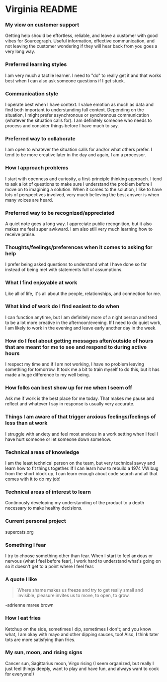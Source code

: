 # Virginia README

### My view on customer support
Getting help should be effortless, reliable, and leave a customer with good vibes for Sourcegraph. Useful information, effective communication, and not leaving the customer wondering if they will hear back from you goes a very long way.

### Preferred learning styles
I am very much a tactile learner. I need to "do" to really get it and that works best when I can also ask someone questions if I get stuck.

### Communication style
I operate best when I have context. I value emotion as much as data and find both important to understanding full context. Depending on the situation, I might prefer asynchronous or synchronous communication (whatever the situation calls for). I am definitely someone who needs to process and consider things before I have much to say.

### Preferred way to collaborate
I am open to whatever the situation calls for and/or what others prefer. I tend to be more creative later in the day and again, I am a processor. 

### How I approach problems
I start with openness and curiosity, a first-principle thinking approach. I tend to ask a lot of questions to make sure I understand the problem before I move on to imagining a solution. When it comes to the solution, I like to have lots of perspectives involved, very much believing the best answer is when many voices are heard.

### Preferred way to be recognized/appreciated
A quiet note goes a long way. I appreciate public recognition, but it also makes me feel super awkward. I am also still very much learning how to receive praise.

### Thoughts/feelings/preferences when it comes to asking for help
I prefer being asked questions to understand what I have done so far instead of being met with statements full of assumptions.

### What I find enjoyable at work
Like all of life, it's all about the people, relationships, and connection for me.

### What kind of work do I find easiest to do when
I can function anytime, but I am definitely more of a night person and tend to be a lot more creative in the afternoon/evening. If I need to do quiet work, I am likely to work in the evening and leave early another day in the week.

### How do I feel about getting messages after/outside of hours that are meant for me to see and respond to during active hours
I respect my time and if I am not working, I have no problem leaving something for tomorrow. It took me a bit to train myself to do this, but it has made a huge difference to my well being.

### How folks can best show up for me when I seem off
Ask me if work is the best place for me today. That makes me pause and reflect and whatever I say in response is usually very accurate.

### Things I am aware of that trigger anxious feelings/feelings of less than at work
I struggle with anxiety and feel most anxious in a work setting when I feel I have hurt someone or let someone down somehow.

### Technical areas of knowledge
I am the least technical person on the team, but very technical savvy and learn how to fit things together. If I can learn how to rebuild a 1974 VW bug from the short block up, I can learn enough about code search and all that comes with it to do my job!

### Technical areas of interest to learn
Continously developing my understanding of the product to a depth necessary to make healthy decisions.

### Current personal project
supercats.org

### Something I fear
I try to choose something other than fear. When I start to feel anxious or nervous (what I feel before fear), I work hard to understand what's going on so it doesn't get to a point where I feel fear.

### A quote I like
> Where shame makes us freeze and try to get really small and invisible, pleasure invites us to move, to open, to grow.

-adrienne maree brown

### How I eat fries
Ketchup on the side, sometimes I dip, sometimes I don't; and you know what, I am okay with mayo and other dipping sauces, too! Also, I think tater tots are more satisfying than fries.

### My sun, moon, and rising signs
Cancer sun, Sagittarius moon, Virgo rising (I seem organized, but really I just feel things deeply, want to play and have fun, and always want to cook for everyone!)
